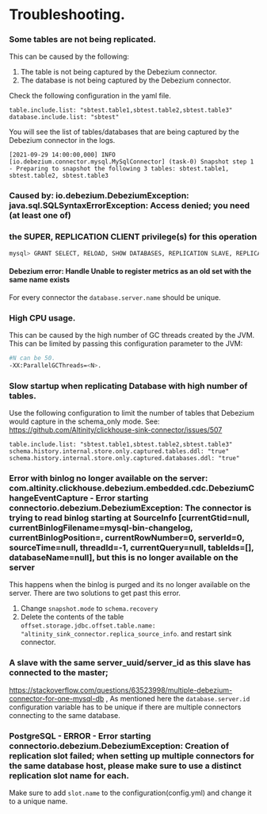 # Troubleshooting.

### Some tables are not being replicated.
This can be caused by the following:
1. The table is not being captured by the Debezium connector.
2. The database is not being captured by the Debezium connector.

Check the following configuration in the yaml file.
```
table.include.list: "sbtest.table1,sbtest.table2,sbtest.table3"
database.include.list: "sbtest"
```
You will see the list of tables/databases that are being captured by the Debezium connector in the logs.
```
[2021-09-29 14:00:00,000] INFO  [io.debezium.connector.mysql.MySqlConnector] (task-0) Snapshot step 1 - Preparing to snapshot the following 3 tables: sbtest.table1, sbtest.table2, sbtest.table3

```

### Caused by: io.debezium.DebeziumException: java.sql.SQLSyntaxErrorException: Access denied; you need (at least one of) 
### the SUPER, REPLICATION CLIENT privilege(s) for this operation
```bash
mysql> GRANT SELECT, RELOAD, SHOW DATABASES, REPLICATION SLAVE, REPLICATION CLIENT ON *.* TO 'user' IDENTIFIED BY 'password';

```
#### Debezium error: Handle Unable to register metrics as an old set with the same name exists
For every connector the `database.server.name` should be unique.


### High CPU usage.
This can be caused by the high number of GC threads created by the JVM.
This can be limited by passing this configuration parameter to the JVM:
```bash
#N can be 50.
-XX:ParallelGCThreads=<N>.
```

### Slow startup when replicating Database with high number of tables.
Use the following configuration to limit the number of tables that Debezium would capture in the schema_only mode.
See: https://github.com/Altinity/clickhouse-sink-connector/issues/507
```
table.include.list: "sbtest.table1,sbtest.table2,sbtest.table3"
schema.history.internal.store.only.captured.tables.ddl: "true"
schema.history.internal.store.only.captured.databases.ddl: "true"
```

### Error with binlog no longer available on the server: com.altinity.clickhouse.debezium.embedded.cdc.DebeziumChangeEventCapture  - Error starting connectorio.debezium.DebeziumException: The connector is trying to read binlog starting at SourceInfo [currentGtid=null, currentBinlogFilename=mysql-bin-changelog, currentBinlogPosition=, currentRowNumber=0, serverId=0, sourceTime=null, threadId=-1, currentQuery=null, tableIds=[], databaseName=null], but this is no longer available on the server
This happens when the binlog is purged and its no longer available on the server.
There are two solutions to get past this error.
1) Change `snapshot.mode` to `schema.recovery`
2) Delete the contents of the table `offset.storage.jdbc.offset.table.name: "altinity_sink_connector.replica_source_info`. and restart sink connector.

###  A slave with the same server_uuid/server_id as this slave has connected to the master;
https://stackoverflow.com/questions/63523998/multiple-debezium-connector-for-one-mysql-db , As mentioned here the `database.server.id` configuration variable has to be unique if there are multiple connectors connecting to the same database.


###  PostgreSQL - ERROR - Error starting connectorio.debezium.DebeziumException: Creation of replication slot failed; when setting up multiple connectors for the same database host, please make sure to use a distinct replication slot name for each.  
Make sure to add `slot.name` to the configuration(config.yml) and change it to a unique name.
